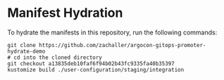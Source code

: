 # Manifest Hydration

To hydrate the manifests in this repository, run the following commands:

```shell
git clone https://github.com/zachaller/argocon-gitops-promoter-hydrate-demo
# cd into the cloned directory
git checkout a13835deb10faf6f94b02b43fc9335fa40b35397
kustomize build ./user-configuration/staging/integration
```
